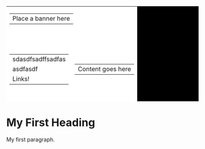 

<html>
<body>
<table cellspacing="1" cellpadding="0" border="0"
 bgcolor="black" id="shell" height="250" width="400">
   <tr height="50">
      <td colspan="2" bgcolor="white">
         <table title="Banner" id="banner" border="0">
            <tr><td>Place a banner here</td></tr>
         </table>
      </td>
   </tr>
   <tr height="200">
      <td bgcolor="white">
         <table id="navigation" title="Navigation" border="0">
            <tr><td>sdasdfsadffsadfas</td></tr>
            <tr><td>asdfasdf</td></tr>
            <tr><td>Links!</td></tr>
         </table>
      </td><td bgcolor="white">
         <table title="Content" id="content" border="0">
            <tr><td>Content goes here</td></tr>
         </table>
      </td>
   </tr>
</table>
<h1>My First Heading</h1>

<p>My first paragraph.</p>

</body>
</html>
